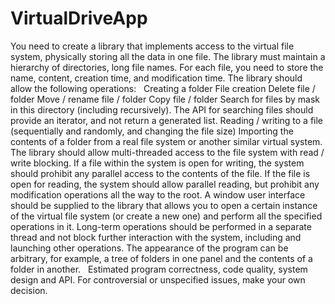 # VirtualDriveApp

You need to create a library that implements access to the virtual file system, physically storing all the data in one file. The library must maintain a hierarchy of directories, long file names. For each file, you need to store the name, content, creation time, and modification time. The library should allow the following operations:
 
Creating a folder
File creation
Delete file / folder
Move / rename file / folder
Copy file / folder
Search for files by mask in this directory (including recursively). The API for searching files should provide an iterator, and not return a generated list.
Reading / writing to a file (sequentially and randomly, and changing the file size) Importing the contents of a folder from a real file system or another similar virtual system. The library should allow multi-threaded access to the file system with read / write blocking. If a file within the system is open for writing, the system should prohibit any parallel access to the contents of the file. If the file is open for reading, the system should allow parallel reading, but prohibit any modification operations all the way to the root.
A window user interface should be supplied to the library that allows you to open a certain instance of the virtual file system (or create a new one) and perform all the specified operations in it. Long-term operations should be performed in a separate thread and not block further interaction with the system, including and launching other operations. The appearance of the program can be arbitrary, for example, a tree of folders in one panel and the contents of a folder in another.
 
Estimated program correctness, code quality, system design and API. For controversial or unspecified issues, make your own decision.
